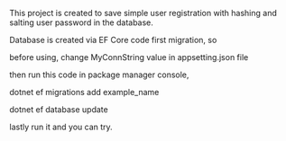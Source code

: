  
 
 This project is created to save simple user registration with hashing and salting user password in the database.
 
 Database is created via EF Core code first migration, so
 
 before using, change MyConnString value in appsetting.json file
 
 then run this code in package manager console,
 
 dotnet ef migrations add example_name
 
 dotnet ef database update
 
 lastly run it and you can try.
 

